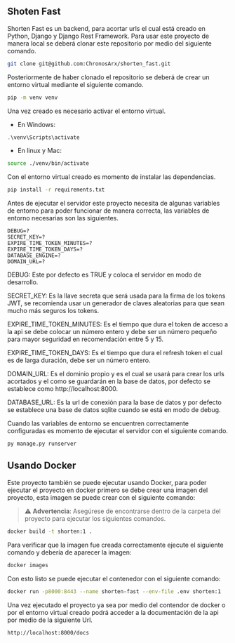 ## Shoten Fast


Shorten Fast es un backend, para acortar urls el cual está creado en Python, Django y Django Rest Framework.
Para usar este proyecto de manera local se deberá clonar este repositorio por medio del siguiente comando.


```Bash
git clone git@github.com:ChronosArx/shorten_fast.git
```


Posteriormente de haber clonado el repositorio se deberá de crear un entorno virtual mediante el siguiente comando.


```Bash
pip -m venv venv
```


Una vez creado es necesario activar el entorno virtual.


- En Windows:


```Powershell
.\venv\Scripts\activate
```


- En linux y Mac:


```Bash
source ./venv/bin/activate
```


Con el entorno virtual creado es momento de instalar las dependencias.


```Bash
pip install -r requirements.txt
```


Antes de ejecutar el servidor este proyecto necesita de algunas variables de entorno para poder funcionar de manera correcta, las variables de entorno necesarias son las siguientes.


```env
DEBUG=?
SECRET_KEY=?
EXPIRE_TIME_TOKEN_MINUTES=?
EXPIRE_TIME_TOKEN_DAYS=?
DATABASE_ENGINE=?
DOMAIN_URL=?
```


DEBUG: Este por defecto es TRUE y coloca el servidor en modo de desarrollo.


SECRET_KEY: Es la llave secreta que será usada para la firma de los tokens JWT, se recomienda usar un generador de claves aleatorias para que sean mucho más seguros los tokens.


EXPIRE_TIME_TOKEN_MINUTES: Es el tiempo que dura el token de acceso a la api se debe colocar un número entero y debe ser un número pequeño para mayor seguridad en recomendación entre 5 y 15.


EXPIRE_TIME_TOKEN_DAYS: Es el tiempo que dura el refresh token el cual es de larga duración, debe ser un número entero.


DOMAIN_URL: Es el dominio propio y es el cual se usará para crear los urls acortados y el como se guardarán en la base de datos, por defecto se establece como http://localhost:8000.


DATABASE_URL: Es la url de conexión para la base de datos y por defecto se establece una base de datos sqlite cuando se está en modo de debug.


Cuando las variables de entorno se encuentren correctamente configuradas es momento de ejecutar el servidor con el siguiente comando.


```Bash
py manage.py runserver
```


## Usando Docker


Este proyecto también se puede ejecutar usando Docker, para poder ejecutar el proyecto en docker primero se debe crear una imagen del proyecto, esta imagen se puede crear con el siguiente comando:


> ⚠️ **Advertencia**: Asegúrese de encontrarse dentro de la carpeta del proyecto para ejecutar los siguientes comandos.


```Bash
docker build -t shorten:1 .
```


Para verificar que la imagen fue creada correctamente ejecute el siguiente comando y debería de aparecer la imagen:


```Bash
docker images
```


Con esto listo se puede ejecutar el contenedor con el siguiente comando:


```Bash
docker run -p8000:8443 --name shorten-fast --env-file .env shorten:1
```


Una vez ejecutado el proyecto ya sea por medio del contendor de docker o por el entorno virtual creado podrá acceder a la documentación de la api por medio de la siguiente Url.
```
http://localhost:8000/docs
```



